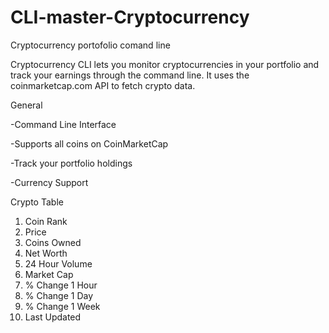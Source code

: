 # CLI-master-Cryptocurrency
Cryptocurrency portofolio comand line

Cryptocurrency CLI lets you monitor cryptocurrencies in your portfolio and track your earnings through the command line. It uses the coinmarketcap.com API to fetch crypto data.


General

-Command Line Interface

-Supports all coins on CoinMarketCap

-Track your portfolio holdings

-Currency Support

Crypto Table

1. Coin Rank
2. Price
3. Coins Owned
4. Net Worth
5. 24 Hour Volume
6. Market Cap
7. % Change 1 Hour
8. % Change 1 Day
9. % Change 1 Week
10. Last Updated
